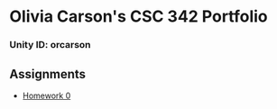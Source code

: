 # Olivia Carson's CSC 342 Portfolio
### Unity ID: orcarson
## Assignments
- [Homework 0](https://github.ncsu.edu/engr-csc342/csc342-2024Spring-orcarson/blob/19167c1686c42db9b484b2363c21a8c1ef08397c/Homework0/README.md)
